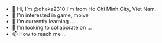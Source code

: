 - 👋 Hi, I’m @dhaka2310 I'm from Ho Chi Minh City, Viet Nam.
- 👀 I’m interested in game, moive
- 🌱 I’m currently learning ...
- 💞️ I’m looking to collaborate on ...
- 📫 How to reach me ...

<!---
dhaka2310/dhaka2310 is a ✨ special ✨ repository because its `README.md` (this file) appears on your GitHub profile.
You can click the Preview link to take a look at your changes.
--->
